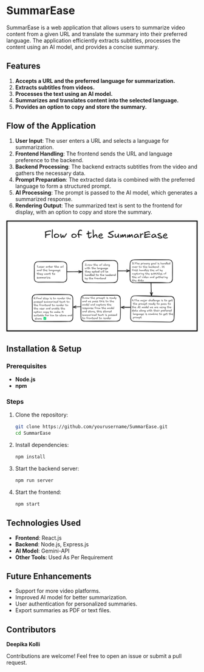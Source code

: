 # SummarEase  


SummarEase is a web application that allows users to summarize video content from a given URL and translate the summary into their preferred language. The application efficiently extracts subtitles, processes the content using an AI model, and provides a concise summary.  

## Features  
1. **Accepts a URL and the preferred language for summarization.**  
2. **Extracts subtitles from videos.**  
3. **Processes the text using an AI model.**  
4. **Summarizes and translates content into the selected language.**  
5. **Provides an option to copy and store the summary.**  

## Flow of the Application  
1. **User Input**: The user enters a URL and selects a language for summarization.  
2. **Frontend Handling**: The frontend sends the URL and language preference to the backend.  
3. **Backend Processing**: The backend extracts subtitles from the video and gathers the necessary data.  
4. **Prompt Preparation**: The extracted data is combined with the preferred language to form a structured prompt.  
5. **AI Processing**: The prompt is passed to the AI model, which generates a summarized response.  
6. **Rendering Output**: The summarized text is sent to the frontend for display, with an option to copy and store the summary.  

![Flow_Image](./flow.png)



## Installation & Setup  

### Prerequisites  
- **Node.js**  
- **npm**

### Steps  

1. Clone the repository:  
   ```sh
   git clone https://github.com/yourusername/SummarEase.git
   cd SummarEase
2. Install dependencies:
   ```sh
   npm install
3. Start the backend server:
   ```sh
   npm run server
4. Start the frontend:
   ```sh
   npm start
## Technologies Used  

- **Frontend**: React.js  
- **Backend**: Node.js, Express.js  
- **AI Model**: Gemini-API
- **Other Tools**:  Used As Per Requirement

## Future Enhancements  

- Support for more video platforms.  
- Improved AI model for better summarization.  
- User authentication for personalized summaries.  
- Export summaries as PDF or text files.  



## Contributors  

**Deepika Kolli**  

Contributions are welcome! Feel free to open an issue or submit a pull request.  

